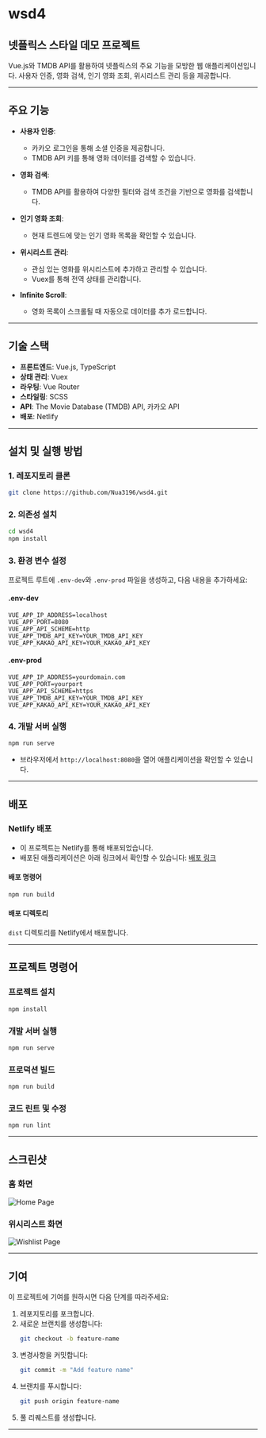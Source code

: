 # wsd4

## 넷플릭스 스타일 데모 프로젝트

Vue.js와 TMDB API를 활용하여 넷플릭스의 주요 기능을 모방한 웹 애플리케이션입니다. 사용자 인증, 영화 검색, 인기 영화 조회, 위시리스트 관리 등을 제공합니다.

---

## 주요 기능

- **사용자 인증**:
  - 카카오 로그인을 통해 소셜 인증을 제공합니다.
  - TMDB API 키를 통해 영화 데이터를 검색할 수 있습니다.

- **영화 검색**:
  - TMDB API를 활용하여 다양한 필터와 검색 조건을 기반으로 영화를 검색합니다.

- **인기 영화 조회**:
  - 현재 트렌드에 맞는 인기 영화 목록을 확인할 수 있습니다.

- **위시리스트 관리**:
  - 관심 있는 영화를 위시리스트에 추가하고 관리할 수 있습니다.
  - Vuex를 통해 전역 상태를 관리합니다.

- **Infinite Scroll**:
  - 영화 목록이 스크롤될 때 자동으로 데이터를 추가 로드합니다.

---

## 기술 스택

- **프론트엔드**: Vue.js, TypeScript
- **상태 관리**: Vuex
- **라우팅**: Vue Router
- **스타일링**: SCSS
- **API**: The Movie Database (TMDB) API, 카카오 API
- **배포**: Netlify

---

## 설치 및 실행 방법

### 1. 레포지토리 클론

```bash
git clone https://github.com/Nua3196/wsd4.git
```

### 2. 의존성 설치

```bash
cd wsd4
npm install
```

### 3. 환경 변수 설정

프로젝트 루트에 `.env-dev`와 `.env-prod` 파일을 생성하고, 다음 내용을 추가하세요:

#### **.env-dev**
```env
VUE_APP_IP_ADDRESS=localhost
VUE_APP_PORT=8080
VUE_APP_API_SCHEME=http
VUE_APP_TMDB_API_KEY=YOUR_TMDB_API_KEY
VUE_APP_KAKAO_API_KEY=YOUR_KAKAO_API_KEY
```

#### **.env-prod**
```env
VUE_APP_IP_ADDRESS=yourdomain.com
VUE_APP_PORT=yourport
VUE_APP_API_SCHEME=https
VUE_APP_TMDB_API_KEY=YOUR_TMDB_API_KEY
VUE_APP_KAKAO_API_KEY=YOUR_KAKAO_API_KEY
```

### 4. 개발 서버 실행

```bash
npm run serve
```

- 브라우저에서 `http://localhost:8080`을 열어 애플리케이션을 확인할 수 있습니다.

---

## 배포

### Netlify 배포

- 이 프로젝트는 Netlify를 통해 배포되었습니다.
- 배포된 애플리케이션은 아래 링크에서 확인할 수 있습니다:
  [배포 링크](https://wsd-hw4.netlify.app/)

#### **배포 명령어**
```bash
npm run build
```

#### **배포 디렉토리**
`dist` 디렉토리를 Netlify에서 배포합니다.

---

## 프로젝트 명령어

### 프로젝트 설치
```bash
npm install
```

### 개발 서버 실행
```bash
npm run serve
```

### 프로덕션 빌드
```bash
npm run build
```

### 코드 린트 및 수정
```bash
npm run lint
```

---

## 스크린샷

### 홈 화면
![Home Page](public/screenshots/homepage.png)

### 위시리스트 화면
![Wishlist Page](public/screenshots/wishlist.png)

---

## 기여

이 프로젝트에 기여를 원하시면 다음 단계를 따라주세요:

1. 레포지토리를 포크합니다.
2. 새로운 브랜치를 생성합니다:
   ```bash
   git checkout -b feature-name
   ```
3. 변경사항을 커밋합니다:
   ```bash
   git commit -m "Add feature name"
   ```
4. 브랜치를 푸시합니다:
   ```bash
   git push origin feature-name
   ```
5. 풀 리퀘스트를 생성합니다.

---